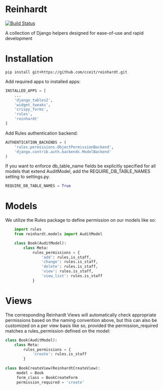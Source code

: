 # Reinhardt

[![Build Status](https://travis-ci.com/cceit/reinhardt.svg?branch=master)](https://travis-ci.com/cceit/reinhardt)

A collection of Django helpers designed for ease-of-use and rapid development

# Installation

    pip install git+https://github.com/cceit/reinhardt.git
    
Add required apps to installed apps:

```python
INSTALLED_APPS = [
    ...
    'django_tables2',
    'widget_tweaks',
    'crispy_forms',
    'rules',
    'reinhardt'
]
```

Add Rules authentication backend:

```python
AUTHENTICATION_BACKENDS = (
    'rules.permissions.ObjectPermissionBackend',
    'django.contrib.auth.backends.ModelBackend'
)
```

If you want to enforce db_table_name fields be explicitly specified for all models that extend AuditModel, add the REQUIRE_DB_TABLE_NAMES setting to settings.py.

```python
REQUIRE_DB_TABLE_NAMES = True
```
    
# Models

We utilize the Rules package to define permission on our models like so:

```python
    import rules
    from reinhardt.models import AuditModel

    class Book(AuditModel):
        class Meta:
            rules_permissions = {
                'add': rules.is_staff,
                'change': rules.is_staff,
                'delete': rules.is_staff,
                'view': rules.is_staff,
                'view_list': rules.is_staff
            }
```
            
            
# Views

The corresponding Reinhardt Views will automatically check appropriate permissions based on the naming convention above, but this can also be customized on a per view basis like so, provided the permission_required matches a rules_permission defined on the model:
```python
class Book(AuditModel):
    class Meta:
        rules_permissions = {
            'create': rules.is_staff
        }
        
class BookCreateView(ReinhardtCreateView):
     model = Book
     form_class = BookCreateForm
     permission_required = 'create'
```
    

